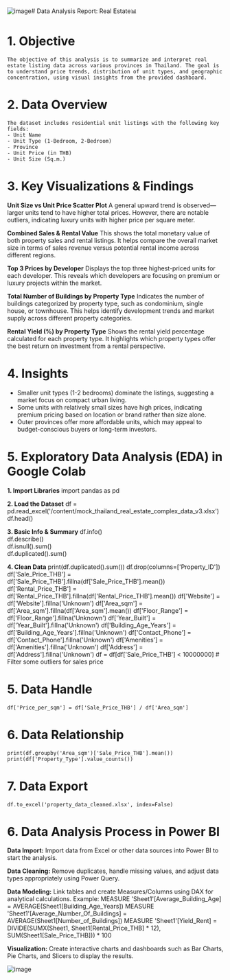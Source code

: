 ![image](https://github.com/user-attachments/assets/0eda34a3-52c8-4428-b65f-ff101787570d)# Data Analysis Report: Real Estate📊
# 1. Objective
    The objective of this analysis is to summarize and interpret real estate listing data across various provinces in Thailand. The goal is to understand price trends, distribution of unit types, and geographic concentration, using visual insights from the provided dashboard.

# 2. Data Overview
    The dataset includes residential unit listings with the following key fields:
    - Unit Name
    - Unit Type (1-Bedroom, 2-Bedroom)
    - Province
    - Unit Price (in THB)
    - Unit Size (Sq.m.)

# 3. Key Visualizations & Findings
**Unit Size vs Unit Price Scatter Plot**
   A general upward trend is observed—larger units tend to have higher total prices. However, there are notable outliers, indicating luxury units with higher price per square meter.

**Combined Sales & Rental Value**
    This shows the total monetary value of both property sales and rental listings. It helps compare the overall market size in terms of sales revenue versus potential rental income across different regions.

**Top 3 Prices by Developer**
    Displays the top three highest-priced units for each developer. This reveals which developers are focusing on premium or luxury projects within the market.

**Total Number of Buildings by Property Type**
    Indicates the number of buildings categorized by property type, such as condominium, single house, or townhouse. This helps identify development trends and market supply across different property categories.

**Rental Yield (%) by Property Type**
    Shows the rental yield percentage calculated for each property type. It highlights which property types offer the best return on investment from a rental perspective.

# 4. Insights
  - Smaller unit types (1-2 bedrooms) dominate the listings, suggesting a market focus on compact urban living.
  - Some units with relatively small sizes have high prices, indicating premium pricing based on location or brand rather than size alone.
  - Outer provinces offer more affordable units, which may appeal to budget-conscious buyers or long-term investors.

# 5. Exploratory Data Analysis (EDA) in Google Colab
**1. Import Libraries**
    import pandas as pd

**2. Load the Dataset**
    df = pd.read_excel('/content/mock_thailand_real_estate_complex_data_v3.xlsx')
    df.head()
    
**3. Basic Info & Summary**
    df.info()                  
    df.describe()              
    df.isnull().sum()          
    df.duplicated().sum()    
    
**4. Clean Data**
    print(df.duplicated().sum())
    df.drop(columns=['Property_ID'])
    df['Sale_Price_THB'] = df['Sale_Price_THB'].fillna(df['Sale_Price_THB'].mean())
    df['Rental_Price_THB'] = df['Rental_Price_THB'].fillna(df['Rental_Price_THB'].mean())
    df['Website'] = df['Website'].fillna('Unknown')
    df['Area_sqm'] = df['Area_sqm'].fillna(df['Area_sqm'].mean())
    df['Floor_Range'] = df['Floor_Range'].fillna('Unknown')
    df['Year_Built'] = df['Year_Built'].fillna('Unknown')
    df['Building_Age_Years'] = df['Building_Age_Years'].fillna('Unknown')
    df['Contact_Phone'] = df['Contact_Phone'].fillna('Unknown')
    df['Amenities'] = df['Amenities'].fillna('Unknown')
    df['Address'] = df['Address'].fillna('Unknown')
    df = df[df['Sale_Price_THB'] < 10000000]      # Filter some outliers for sales price

  # 5. Data Handle
    df['Price_per_sqm'] = df['Sale_Price_THB'] / df['Area_sqm']
    
  # 6. Data Relationship
    print(df.groupby('Area_sqm')['Sale_Price_THB'].mean())
    print(df['Property_Type'].value_counts())
    
  # 7. Data Export
    df.to_excel('property_data_cleaned.xlsx', index=False)

# 6. Data Analysis Process in Power BI
**Data Import:**
      Import data from Excel or other data sources into Power BI to start the analysis.
      
**Data Cleaning:**
      Remove duplicates, handle missing values, and adjust data types appropriately using Power Query.
      
**Data Modeling:**
      Link tables and create Measures/Columns using DAX for analytical calculations.
   Example: 
    MEASURE 'Sheet1'[Average_Building_Age] = AVERAGE(Sheet1[Building_Age_Years])
    MEASURE 'Sheet1'[Average_Number_Of_Buildings] = AVERAGE(Sheet1[Number_of_Buildings])
    MEASURE 'Sheet1'[Yield_Rent] = DIVIDE(SUMX(Sheet1, Sheet1[Rental_Price_THB] * 12), SUM(Sheet1[Sale_Price_THB])) * 100
    
**Visualization:**
      Create interactive charts and dashboards such as Bar Charts, Pie Charts, and Slicers to display the results.

![image](https://github.com/user-attachments/assets/3b763999-bda7-493f-8349-9b3658cefb06)




